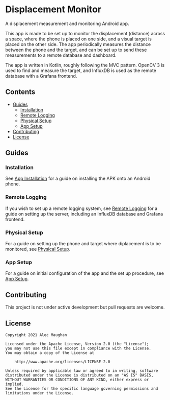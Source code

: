 # Displacement Monitor

A displacement measurement and monitoring Android app.

This app is made to be set up to monitor the displacement (distance) across a space, where the
phone is placed on one side, and a visual target is placed on the other side. The app periodically
measures the distance between the phone and the target, and can be set up to send these measurements
to a remote database and dashboard.

The app is written in Kotlin, roughly following the MVC pattern. OpenCV 3 is used to find and
measure the target, and InfluxDB is used as the remote database with a Grafana frontend.

## Contents

- [Guides](#guides)
  * [Installation](#installation)
  * [Remote Logging](#remote-logging)
  * [Physical Setup](#physical-setup)
  * [App Setup](#app-setup)
- [Contributing](#contributing)
- [License](#license)

## Guides

### Installation

See [App Installation](./docs/app-install/README.md) for a guide on installing the APK onto
an Android phone.

### Remote Logging

If you wish to set up a remote logging system, see [Remote Logging](./docs/remote-logging/README.md)
for a guide on setting up the server, including an InfluxDB database and Grafana frontend.

### Physical Setup

For a guide on setting up the phone and target where diplacement is to be monitored, see 
[Physical Setup](./docs/physical-setup/README.md).

### App Setup

For a guide on initial configuration of the app and the set up procedure, see 
[App Setup](./docs/app-setup/README.md).

## Contributing

This project is not under active development but pull requests are welcome.

## License

```
Copyright 2021 Alec Maughan

Licensed under the Apache License, Version 2.0 (the "License");
you may not use this file except in compliance with the License.
You may obtain a copy of the License at

    http://www.apache.org/licenses/LICENSE-2.0

Unless required by applicable law or agreed to in writing, software
distributed under the License is distributed on an "AS IS" BASIS,
WITHOUT WARRANTIES OR CONDITIONS OF ANY KIND, either express or implied.
See the License for the specific language governing permissions and
limitations under the License.
```
